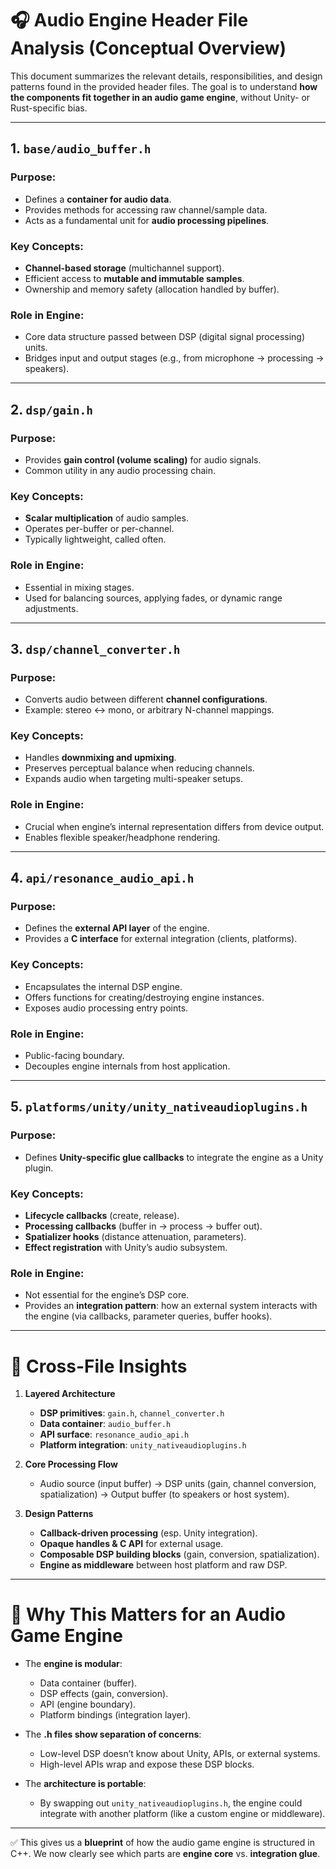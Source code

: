 
# 🎧 Audio Engine Header File Analysis (Conceptual Overview)

This document summarizes the relevant details, responsibilities, and design patterns found in the provided header files. The goal is to understand **how the components fit together in an audio game engine**, without Unity- or Rust-specific bias.

---

## 1. **`base/audio_buffer.h`**

### Purpose:

* Defines a **container for audio data**.
* Provides methods for accessing raw channel/sample data.
* Acts as a fundamental unit for **audio processing pipelines**.

### Key Concepts:

* **Channel-based storage** (multichannel support).
* Efficient access to **mutable and immutable samples**.
* Ownership and memory safety (allocation handled by buffer).

### Role in Engine:

* Core data structure passed between DSP (digital signal processing) units.
* Bridges input and output stages (e.g., from microphone → processing → speakers).

---

## 2. **`dsp/gain.h`**

### Purpose:

* Provides **gain control (volume scaling)** for audio signals.
* Common utility in any audio processing chain.

### Key Concepts:

* **Scalar multiplication** of audio samples.
* Operates per-buffer or per-channel.
* Typically lightweight, called often.

### Role in Engine:

* Essential in mixing stages.
* Used for balancing sources, applying fades, or dynamic range adjustments.

---

## 3. **`dsp/channel_converter.h`**

### Purpose:

* Converts audio between different **channel configurations**.
* Example: stereo ↔ mono, or arbitrary N-channel mappings.

### Key Concepts:

* Handles **downmixing and upmixing**.
* Preserves perceptual balance when reducing channels.
* Expands audio when targeting multi-speaker setups.

### Role in Engine:

* Crucial when engine’s internal representation differs from device output.
* Enables flexible speaker/headphone rendering.

---

## 4. **`api/resonance_audio_api.h`**

### Purpose:

* Defines the **external API layer** of the engine.
* Provides a **C interface** for external integration (clients, platforms).

### Key Concepts:

* Encapsulates the internal DSP engine.
* Offers functions for creating/destroying engine instances.
* Exposes audio processing entry points.

### Role in Engine:

* Public-facing boundary.
* Decouples engine internals from host application.

---

## 5. **`platforms/unity/unity_nativeaudioplugins.h`**

### Purpose:

* Defines **Unity-specific glue callbacks** to integrate the engine as a Unity plugin.

### Key Concepts:

* **Lifecycle callbacks** (create, release).
* **Processing callbacks** (buffer in → process → buffer out).
* **Spatializer hooks** (distance attenuation, parameters).
* **Effect registration** with Unity’s audio subsystem.

### Role in Engine:

* Not essential for the engine’s DSP core.
* Provides an **integration pattern**: how an external system interacts with the engine (via callbacks, parameter queries, buffer hooks).

---

# 🔑 Cross-File Insights

1. **Layered Architecture**

   * **DSP primitives**: `gain.h`, `channel_converter.h`
   * **Data container**: `audio_buffer.h`
   * **API surface**: `resonance_audio_api.h`
   * **Platform integration**: `unity_nativeaudioplugins.h`

2. **Core Processing Flow**

   * Audio source (input buffer) → DSP units (gain, channel conversion, spatialization) → Output buffer (to speakers or host system).

3. **Design Patterns**

   * **Callback-driven processing** (esp. Unity integration).
   * **Opaque handles & C API** for external usage.
   * **Composable DSP building blocks** (gain, conversion, spatialization).
   * **Engine as middleware** between host platform and raw DSP.

---

# 🧩 Why This Matters for an Audio Game Engine

* The **engine is modular**:

  * Data container (buffer).
  * DSP effects (gain, conversion).
  * API (engine boundary).
  * Platform bindings (integration layer).

* The **.h files show separation of concerns**:

  * Low-level DSP doesn’t know about Unity, APIs, or external systems.
  * High-level APIs wrap and expose these DSP blocks.

* The **architecture is portable**:

  * By swapping out `unity_nativeaudioplugins.h`, the engine could integrate with another platform (like a custom engine or middleware).

---

✅ This gives us a **blueprint** of how the audio game engine is structured in C++.
We now clearly see which parts are **engine core** vs. **integration glue**.
